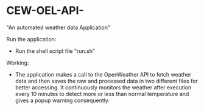 # CEW-OEL-API-
"An automated weather data Application"

Run the application:
- Run the shell script file "run.sh"

Working:
- The application makes a call to the OpenWeather API to fetch weather data and then saves the raw and processed data in two different files for better accessing. It continuously monitors the weather after execution every 10 minutes to detect more or less than normal temperature and gives a popup warning consequently.
